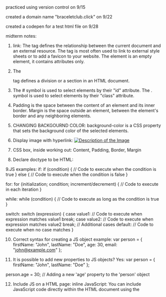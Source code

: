 practiced using version control on 9/15

created a domain name "braceletclub.click" on 9/22

created a codepen for a test html file on 9/28


midterm notes:
1. link:
The <link> tag defines the relationship between the current document and an external resource.
The <link> tag is most often used to link to external style sheets or to add a favicon to your website.
The <link> element is an empty element, it contains attributes only.

2. The <div> tag defines a division or a section in an HTML document.

3. The # symbol is used to select elements by their "id" attribute. The . symbol is used to select elements by their "class" attribute.

4. Padding is the space between the content of an element and its inner border. Margin is the space outside an element, between the element's border and any neighboring elements.

5. CHANGING BACKGOURND COLOR: background-color is a CSS property that sets the background color of the selected elements.

6. Display image with hyperlink: <a href="https://www.example.com">
                                    <img src="image.jpg" alt="Description of the Image">
                                 </a>

7. CSS box, inside working out: Content, Padding, Border, Margin

8. Declare doctype to be HTML: <!DOCTYPE html>

9.JS examples: 
  if: 
    if (condition) {
  // Code to execute when the condition is true
} else {
  // Code to execute when the condition is false
}

  for: 
    for (initialization; condition; increment/decrement) {
  // Code to execute in each iteration
}

  while: 
    while (condition) {
  // Code to execute as long as the condition is true
}

  switch:
    switch (expression) {
  case value1:
    // Code to execute when expression matches value1
    break;
  case value2:
    // Code to execute when expression matches value2
    break;
  // Additional cases
  default:
    // Code to execute when no case matches
}

10. Correct syntax for creating a JS object example:
    var person = {
  firstName: "John",
  lastName: "Doe",
  age: 30,
  email: "john@example.com"
};

11. It is possible to add new properties to JS objects? Yes:
    var person = {
  firstName: "John",
  lastName: "Doe"
};

person.age = 30; // Adding a new 'age' property to the 'person' object


12. Include JS on a HTML page:
    inline JavaScript: You can include JavaScript code directly within the HTML document using the <script> tag in the <head> or <body> section.

13. JSON: text based. human readable. supports lots of datatypes. used with APIs. does NOT have executable code.

14. COMMANDS:
    chmod: Changes the permissions of files and directories, allowing you to specify who can read, write, and execute them.
    pwd: Prints the current working directory, showing you the full path to your current location in the file system.
    cd: Changes the current directory. You can use cd followed by a directory path to navigate to that directory.
    ls: Lists the files and directories in the current directory. You can use various options with ls to control the output format and sorting.
    vim: Opens the Vim text editor, a powerful and highly configurable text editor used for editing files in the command line.
    nano: Opens the Nano text editor, a simpler and more user-friendly command-line text editor for editing files.
    mkdir: Creates a new directory with the specified name.
    mv: Moves or renames files and directories. You can use it to move a file from one location to another or change its name.
    rm: Removes files and directories. Be cautious when using this command, as it can permanently delete files.
    man: Opens the manual pages for commands, displaying detailed information and documentation about how to use a particular command.
    ssh: Allows you to connect to remote servers securely using the Secure Shell protocol. You can log in to a remote server and execute commands on it.
    ps: Displays information about currently running processes on the system, such as their process ID (PID), status, and resource usage.
    wget: Downloads files from the internet. You provide the URL of the file you want to download as an argument.
    sudo: Allows users to run commands with superuser (administrative) privileges. It's often used to perform administrative tasks and system maintenance.

15. Remote shell session = ssh

16. Including -la to -ls commands: a long-format listing of all files and directories in the current directory, including hidden ones, with detailed information about each item.

17. banana.fruit.bozo.click: banana, fruit, bozo = subdomains. .click = TLD (top level domain)

18. Is a web certificate is necessary to use HTTPS? YES

19. Can a DNS A record can point to an IP address or another A record? = You cannot directly point an A record to another A record. A records are meant to map domain names to IP addresses, not to other domain names or DNS records.

20. Port 443, 80, 22 is reserved for which protocol?:
    Port 80: This port is reserved for the HTTP (Hypertext Transfer Protocol) protocol, which is the standard protocol for serving web pages and web content over the internet. HTTP uses this port to communicate.
    Port 443: This port is reserved for the HTTPS (Hypertext Transfer Protocol Secure) protocol. HTTPS is a secure version of HTTP that encrypts data transferred between a web server and a web client, ensuring data privacy and security. Secure websites use this port.
    Port 22: This port is reserved for the SSH (Secure Shell) protocol. SSH is used for secure remote administration of systems and secure file transfers. It provides encrypted communication between a client and a server.

FINAL NOTES 
Ports Used:
HTTP uses port 80.
HTTPS uses port 443.
SSH uses port 22.

HTTP Status Codes:
Status codes in the 300 range generally indicate redirection.
Codes in the 400 range indicate client errors, like '404 Not Found.'
Codes in the 500 range indicate server errors, like '500 Internal Server Error.'

HTTP Header Content-Type:
The Content-Type header specifies the media type of the resource being sent or requested. It allows the client and server to understand how to parse the body of the request or response.

Attributes of a Cookie:
Domain: Specifies the domain for which the cookie is valid.
Path: Defines the path within the domain for which the cookie is valid.
SameSite: Determines whether the cookie is sent with cross-origin requests.
HTTPOnly: Restricts the cookie from being accessed through JavaScript.
Express Middleware & Output:
Without the specific middleware code, it's tough to predict the console output accurately.

Express Service Code:
The JavaScript fetch returns a Promise that resolves to the response of the HTTP request made.

MongoDB Query:
The query { cost: { $gt: 10 }, name: /fran.*/ } selects documents where the cost field is greater than 10 and the name field matches the regex pattern /fran.*/.

Storing User Passwords:
User passwords should be securely hashed using strong cryptographic algorithms like bcrypt before storing them in the database.

WebSocket Protocol:
WebSocket protocol enables bidirectional communication between a client and a server over a single, long-lived connection.

JSX & Curly Braces:
JSX is a syntax extension for JavaScript used with React. Curly braces within JSX are used for embedding JavaScript expressions.

React Components & HTML Content:
The first React component generates a list of three <h1> elements, each greeting a different name.

The second React component generates an unordered list <ul> containing five <li> elements, each displaying a number from 1 to 5.

useState Hook:
The useState hook in React enables functional components to have stateful logic by providing state variables and a function to update them.

React Hooks:
React Hooks are functions that allow functional components to manage state, lifecycle, and other React features.

useEffect Hook:
useEffect hook in React is used to perform side effects in functional components. It runs after every render and replaces lifecycle methods like componentDidMount, componentDidUpdate, and componentWillUnmount.

BrowserRouter & Routes:
The code sets up routing for a React app using React Router. It defines different routes ('/', 'blogs', 'contact', '*') and their corresponding components.

npm in Web Development:
npm (Node Package Manager) manages packages/modules for Node.js and front-end JavaScript. It helps in dependency management and package distribution.

package.json:
package.json is a file that holds metadata relevant to a Node.js project. It includes project details, dependencies, scripts, etc.

Fetch Function:
fetch is a modern API in JavaScript used to make network requests. It's used to fetch resources asynchronously across the network.

Node.js:
Node.js is a JavaScript runtime environment that allows running JavaScript on the server side. It enables server-side scripting, making JavaScript a powerful language for both front-end and back-end development.

Vite:
Vite is a build tool that aims to provide a fast and optimized development experience for modern web projects. It focuses on quick build times and a streamlined development process.



